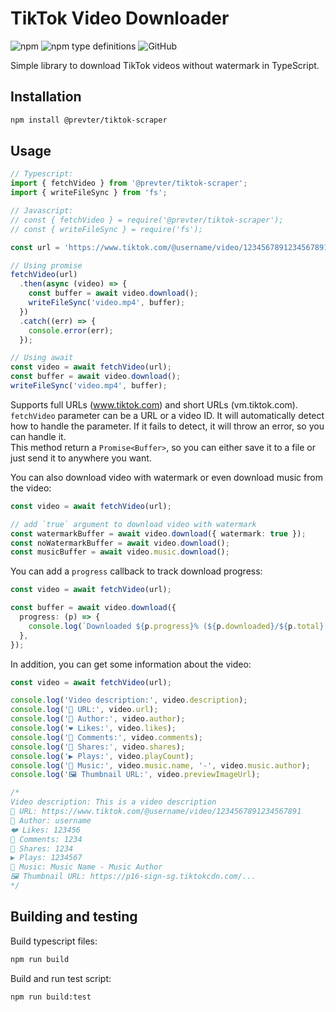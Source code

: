 # TikTok Video Downloader

![npm](https://img.shields.io/npm/v/%40prevter%2Ftiktok-scraper)
![npm type definitions](https://img.shields.io/npm/types/%40prevter%2Ftiktok-scraper)
![GitHub](https://img.shields.io/github/license/prevter/tiktok-scraper)  

Simple library to download TikTok videos without watermark in TypeScript.

## Installation

```bash
npm install @prevter/tiktok-scraper
```

## Usage

```ts
// Typescript:
import { fetchVideo } from '@prevter/tiktok-scraper';
import { writeFileSync } from 'fs';

// Javascript:
// const { fetchVideo } = require('@prevter/tiktok-scraper');
// const { writeFileSync } = require('fs');

const url = 'https://www.tiktok.com/@username/video/1234567891234567891';

// Using promise
fetchVideo(url)
  .then(async (video) => {
    const buffer = await video.download();
    writeFileSync('video.mp4', buffer);
  })
  .catch((err) => {
    console.error(err);
  });

// Using await
const video = await fetchVideo(url);
const buffer = await video.download();
writeFileSync('video.mp4', buffer);
```

Supports full URLs (www.tiktok.com) and short URLs (vm.tiktok.com).  
`fetchVideo` parameter can be a URL or a video ID. It will automatically detect how to handle the parameter. If it fails to detect, it will throw an error, so you can handle it.  
This method return a `Promise<Buffer>`, so you can either save it to a file or just send it to anywhere you want.

You can also download video with watermark or even download music from the video:

```ts
const video = await fetchVideo(url);

// add `true` argument to download video with watermark
const watermarkBuffer = await video.download({ watermark: true });
const noWatermarkBuffer = await video.download();
const musicBuffer = await video.music.download();
```

You can add a `progress` callback to track download progress:

```ts
const video = await fetchVideo(url);

const buffer = await video.download({
  progress: (p) => {
    console.log(`Downloaded ${p.progress}% (${p.downloaded}/${p.total} bytes)`);
  },
});
```

In addition, you can get some information about the video:

```ts
const video = await fetchVideo(url);

console.log('Video description:', video.description);
console.log('🔗 URL:', video.url);
console.log('👤 Author:', video.author);
console.log('❤️ Likes:', video.likes);
console.log('💬 Comments:', video.comments);
console.log('🔁 Shares:', video.shares);
console.log('▶️ Plays:', video.playCount);
console.log('🎵 Music:', video.music.name, '-', video.music.author);
console.log('🖼️ Thumbnail URL:', video.previewImageUrl);

/*
Video description: This is a video description
🔗 URL: https://www.tiktok.com/@username/video/1234567891234567891
👤 Author: username
❤️ Likes: 123456
💬 Comments: 1234
🔁 Shares: 1234
▶️ Plays: 1234567
🎵 Music: Music Name - Music Author
🖼️ Thumbnail URL: https://p16-sign-sg.tiktokcdn.com/...
*/
```

## Building and testing

Build typescript files:

```bash
npm run build
```

Build and run test script:

```bash
npm run build:test
```
